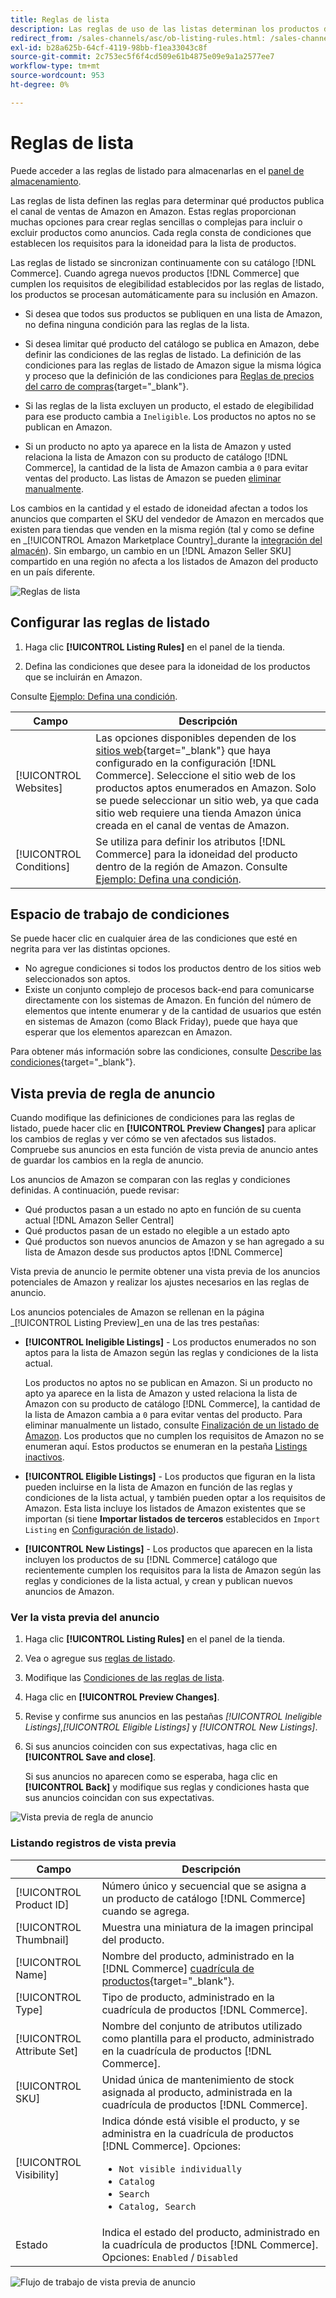 ```yaml
---
title: Reglas de lista
description: Las reglas de uso de las listas determinan los productos del catálogo de comercio que se publican como anuncios de Amazon Marketplace.
redirect_from: /sales-channels/asc/ob-listing-rules.html: /sales-channels/asc/ob-listing-preview.html: /sales-channels/asc/listing-rule-preview.html: 
exl-id: b28a625b-64cf-4119-98bb-f1ea33043c8f
source-git-commit: 2c753ec5f6f4cd509e61b4875e09e9a1a2577ee7
workflow-type: tm+mt
source-wordcount: 953
ht-degree: 0%

---
```


# Reglas de lista

Puede acceder a las reglas de listado para almacenarlas en el [panel de almacenamiento](./amazon-store-dashboard.md).

Las reglas de lista definen las reglas para determinar qué productos publica el canal de ventas de Amazon en Amazon. Estas reglas proporcionan muchas opciones para crear reglas sencillas o complejas para incluir o excluir productos como anuncios. Cada regla consta de condiciones que establecen los requisitos para la idoneidad para la lista de productos.

Las reglas de listado se sincronizan continuamente con su catálogo [!DNL Commerce]. Cuando agrega nuevos productos [!DNL Commerce] que cumplen los requisitos de elegibilidad establecidos por las reglas de listado, los productos se procesan automáticamente para su inclusión en Amazon.

- Si desea que todos sus productos se publiquen en una lista de Amazon, no defina ninguna condición para las reglas de la lista.

- Si desea limitar qué producto del catálogo se publica en Amazon, debe definir las condiciones de las reglas de listado. La definición de las condiciones para las reglas de listado de Amazon sigue la misma lógica y proceso que la definición de las condiciones para [Reglas de precios del carro de compras](https://docs.magento.com/user-guide/marketing/price-rules-cart.html){target=&quot;_blank&quot;}.

- Si las reglas de la lista excluyen un producto, el estado de elegibilidad para ese producto cambia a `Ineligible`. Los productos no aptos no se publican en Amazon.

- Si un producto no apto ya aparece en la lista de Amazon y usted relaciona la lista de Amazon con su producto de catálogo [!DNL Commerce], la cantidad de la lista de Amazon cambia a `0` para evitar ventas del producto. Las listas de Amazon se pueden [eliminar manualmente](./end-listings-manually.md).

Los cambios en la cantidad y el estado de idoneidad afectan a todos los anuncios que comparten el SKU del vendedor de Amazon en mercados que existen para tiendas que venden en la misma región (tal y como se define en _[!UICONTROL Amazon Marketplace Country]_durante la [integración del almacén](./store-integration.md)). Sin embargo, un cambio en un [!DNL Amazon Seller SKU] compartido en una región no afecta a los listados de Amazon del producto en un país diferente.

![Reglas de lista](assets/ob-listing-rules.png)

## Configurar las reglas de listado

1. Haga clic **[!UICONTROL Listing Rules]** en el panel de la tienda.

1. Defina las condiciones que desee para la idoneidad de los productos que se incluirán en Amazon.

Consulte [Ejemplo: Defina una condición](./ob-define-condition-example.md).

| Campo | Descripción |
|---|---|
| [!UICONTROL Websites] | Las opciones disponibles dependen de los [sitios web](https://docs.magento.com/user-guide/stores/websites-stores-views.html){target=&quot;_blank&quot;} que haya configurado en la configuración [!DNL Commerce]. Seleccione el sitio web de los productos aptos enumerados en Amazon. Solo se puede seleccionar un sitio web, ya que cada sitio web requiere una tienda Amazon única creada en el canal de ventas de Amazon. |
| [!UICONTROL Conditions] | Se utiliza para definir los atributos [!DNL Commerce] para la idoneidad del producto dentro de la región de Amazon. Consulte [Ejemplo: Defina una condición](./ob-define-condition-example.md). |

## Espacio de trabajo de condiciones

Se puede hacer clic en cualquier área de las condiciones que esté en negrita para ver las distintas opciones.

- No agregue condiciones si todos los productos dentro de los sitios web seleccionados son aptos.
- Existe un conjunto complejo de procesos back-end para comunicarse directamente con los sistemas de Amazon. En función del número de elementos que intente enumerar y de la cantidad de usuarios que estén en sistemas de Amazon (como Black Friday), puede que haya que esperar que los elementos aparezcan en Amazon.

Para obtener más información sobre las condiciones, consulte [Describe las condiciones](https://docs.magento.com/user-guide/marketing/price-rules-cart.html){target=&quot;_blank&quot;}.

## Vista previa de regla de anuncio

Cuando modifique las definiciones de condiciones para las reglas de listado, puede hacer clic en **[!UICONTROL Preview Changes]** para aplicar los cambios de reglas y ver cómo se ven afectados sus listados. Compruebe sus anuncios en esta función de vista previa de anuncio antes de guardar los cambios en la regla de anuncio.

Los anuncios de Amazon se comparan con las reglas y condiciones definidas. A continuación, puede revisar:

- Qué productos pasan a un estado no apto en función de su cuenta actual [!DNL Amazon Seller Central]
- Qué productos pasan de un estado no elegible a un estado apto
- Qué productos son nuevos anuncios de Amazon y se han agregado a su lista de Amazon desde sus productos aptos [!DNL Commerce]

Vista previa de anuncio le permite obtener una vista previa de los anuncios potenciales de Amazon y realizar los ajustes necesarios en las reglas de anuncio.

Los anuncios potenciales de Amazon se rellenan en la página _[!UICONTROL Listing Preview]_en una de las tres pestañas:

- **[!UICONTROL Ineligible Listings]** - Los productos enumerados no son aptos para la lista de Amazon según las reglas y condiciones de la lista actual.

   Los productos no aptos no se publican en Amazon. Si un producto no apto ya aparece en la lista de Amazon y usted relaciona la lista de Amazon con su producto de catálogo [!DNL Commerce], la cantidad de la lista de Amazon cambia a `0` para evitar ventas del producto. Para eliminar manualmente un listado, consulte [Finalización de un listado de Amazon](./end-listings-manually.md). Los productos que no cumplen los requisitos de Amazon no se enumeran aquí. Estos productos se enumeran en la pestaña [Listings inactivos](./inactive-listings.md).

- **[!UICONTROL Eligible Listings]** - Los productos que figuran en la lista pueden incluirse en la lista de Amazon en función de las reglas y condiciones de la lista actual, y también pueden optar a los requisitos de Amazon. Esta lista incluye los listados de Amazon existentes que se importan (si tiene **Importar listados de terceros** establecidos en `Import Listing` en [Configuración de listado](./third-party-listing-settings.md)).

- **[!UICONTROL New Listings]** - Los productos que aparecen en la lista incluyen los productos de su  [!DNL Commerce] catálogo que recientemente cumplen los requisitos para la lista de Amazon según las reglas y condiciones de la lista actual, y crean y publican nuevos anuncios de Amazon.

### Ver la vista previa del anuncio

1. Haga clic **[!UICONTROL Listing Rules]** en el panel de la tienda.

1. Vea o agregue sus [reglas de listado](./listing-rules.md).

1. Modifique las [Condiciones de las reglas de lista](./ob-define-condition-example.md).

1. Haga clic en **[!UICONTROL Preview Changes]**.

1. Revise y confirme sus anuncios en las pestañas _[!UICONTROL Ineligible Listings]_,_[!UICONTROL Eligible Listings]_ y _[!UICONTROL New Listings]_.

1. Si sus anuncios coinciden con sus expectativas, haga clic en **[!UICONTROL Save and close]**.

   Si sus anuncios no aparecen como se esperaba, haga clic en **[!UICONTROL Back]** y modifique sus reglas y condiciones hasta que sus anuncios coincidan con sus expectativas.

![Vista previa de regla de anuncio](assets/amazon-listing-rule-preview.png)

### Listando registros de vista previa

| Campo | Descripción |
|--- |--- |
| [!UICONTROL Product ID] | Número único y secuencial que se asigna a un producto de catálogo [!DNL Commerce] cuando se agrega. |
| [!UICONTROL Thumbnail] | Muestra una miniatura de la imagen principal del producto. |
| [!UICONTROL Name] | Nombre del producto, administrado en la [!DNL Commerce] [cuadrícula de productos](https://docs.magento.com/user-guide/catalog/products.html){target=&quot;_blank&quot;}. |
| [!UICONTROL Type] | Tipo de producto, administrado en la cuadrícula de productos [!DNL Commerce]. |
| [!UICONTROL Attribute Set] | Nombre del conjunto de atributos utilizado como plantilla para el producto, administrado en la cuadrícula de productos [!DNL Commerce]. |
| [!UICONTROL SKU] | Unidad única de mantenimiento de stock asignada al producto, administrada en la cuadrícula de productos [!DNL Commerce]. |
| [!UICONTROL Visibility] | Indica dónde está visible el producto, y se administra en la cuadrícula de productos [!DNL Commerce]. Opciones:<ul><li>`Not visible individually`</li><li>`Catalog`</li><li>`Search`</li><li>`Catalog, Search`</li></ul> |
| Estado | Indica el estado del producto, administrado en la cuadrícula de productos [!DNL Commerce]. Opciones: `Enabled` / `Disabled` |

![Flujo de trabajo de vista previa de anuncio](assets/listing-preview-flowchart.png)
